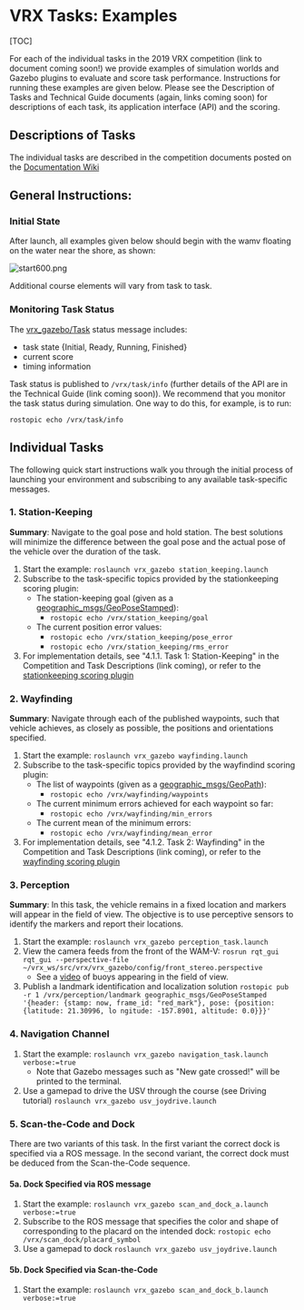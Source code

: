 # VRX Tasks: Examples #

[TOC]

For each of the individual tasks in the 2019 VRX competition (link to document coming soon!) we provide examples of simulation worlds and Gazebo plugins to evaluate and score task performance.  Instructions for running these examples are given below. Please see the Description of Tasks and Technical Guide documents (again, links coming soon) for descriptions of each task, its application interface (API) and the scoring.

## Descriptions of Tasks ##

The individual tasks are described in the competition documents posted on the [Documentation Wiki](https://bitbucket.org/osrf/vrx/wiki/documentation)

## General Instructions: ##

### Initial State ###
After launch, all examples given below should begin with the wamv floating on the water near the
shore, as shown:

![start600.png](https://bitbucket.org/repo/BgXLzgM/images/599749426-start600.png)

Additional course elements will vary from task to task.

### Monitoring Task Status ###

The [vrx_gazebo/Task](https://bitbucket.org/osrf/vrx/src/default/vrx_gazebo/msg/Task.msg) status message includes:

* task state {Initial, Ready, Running, Finished}
* current score
* timing information

Task status is published to `/vrx/task/info` (further details of the API are in the Technical Guide (link coming soon)).  We recommend that you monitor the task status during simulation. One way to do this, for example, is to run:

```
rostopic echo /vrx/task/info 
```
## Individual Tasks ##
The following quick start instructions walk you through the initial process
of launching your environment and subscribing to any available task-specific messages.

### 1. Station-Keeping ###

**Summary**: Navigate to the goal pose and hold station. The best solutions will minimize the difference between the goal pose and the actual pose of the vehicle over the duration of the task.

1. Start the example: `roslaunch vrx_gazebo station_keeping.launch`
1. Subscribe to the task-specific topics provided by the stationkeeping scoring plugin:
    * The station-keeping goal (given as a [geographic_msgs/GeoPoseStamped](http://docs.ros.org/api/geographic_msgs/html/msg/GeoPoseStamped.html)): 
        * `rostopic echo /vrx/station_keeping/goal`
    * The current position error values:
        * `rostopic echo /vrx/station_keeping/pose_error`
        * `rostopic echo /vrx/station_keeping/rms_error`
1. For implementation details, see "4.1.1. Task 1: Station-Keeping" in the Competition and Task Descriptions (link coming), or refer to the [stationkeeping scoring plugin](https://bitbucket.org/osrf/vrx/src/default/vrx_gazebo/include/vrx_gazebo/stationkeeping_scoring_plugin.hh)

### 2. Wayfinding ###

**Summary**: Navigate through each of the published waypoints, such that vehicle achieves, as closely as possible, the positions and orientations specified.

1. Start the example: `roslaunch vrx_gazebo wayfinding.launch`
1. Subscribe to the task-specific topics provided by the wayfindind scoring plugin:
    * The list of waypoints (given as a [geographic_msgs/GeoPath](http://docs.ros.org/api/geographic_msgs/html/msg/GeoPath.html)): 
        * `rostopic echo /vrx/wayfinding/waypoints`
    * The current minimum errors achieved for each waypoint so far: 
        * `rostopic echo /vrx/wayfinding/min_errors`
    * The current mean of the minimum errors: 
        * `rostopic echo /vrx/wayfinding/mean_error`
1. For implementation details, see "4.1.2. Task 2: Wayfinding" in the Competition and Task Descriptions  (link coming), or refer to the [wayfinding scoring plugin](https://bitbucket.org/osrf/vrx/src/default/vrx_gazebo/include/vrx_gazebo/wayfinding_scoring_plugin.hh)

### 3. Perception ###

**Summary**: In this task, the vehicle remains in a fixed location and markers will appear in the field of view. The objective is to use perceptive sensors to identify the markers and report their locations.

1. Start the example: `roslaunch vrx_gazebo perception_task.launch`
1. View the camera feeds from the front of the WAM-V: 
`rosrun rqt_gui rqt_gui --perspective-file ~/vrx_ws/src/vrx/vrx_gazebo/config/front_stereo.perspective`
    * See a [video](https://vimeo.com/321818142) of buoys appearing in the field of view.
1. Publish a landmark identification and localization solution `rostopic pub -r 1 /vrx/perception/landmark geographic_msgs/GeoPoseStamped '{header: {stamp: now, frame_id: "red_mark"}, pose: {position: {latitude: 21.30996, lo
ngitude: -157.8901, altitude: 0.0}}}'`

### 4. Navigation Channel ###

1. Start the example: `roslaunch vrx_gazebo navigation_task.launch verbose:=true`
    * Note that Gazebo messages such as "New gate crossed!" will be printed to the terminal.
1. Use a gamepad to drive the USV through the course (see Driving tutorial) `roslaunch vrx_gazebo usv_joydrive.launch`


### 5. Scan-the-Code and Dock ###

There are two variants of this task.  In the first variant the correct dock is specified via a ROS message.  In the second variant, the correct dock must be deduced from the Scan-the-Code sequence.

#### 5a. Dock Specified via ROS message ####

1. Start the example: `roslaunch vrx_gazebo scan_and_dock_a.launch verbose:=true`
1. Subscribe to the ROS message that specifies the color and shape of corresponding to the placard on the intended dock: `rostopic echo /vrx/scan_dock/placard_symbol`
1. Use a gamepad to dock `roslaunch vrx_gazebo usv_joydrive.launch`

#### 5b. Dock Specified via Scan-the-Code ####

1. Start the example: `roslaunch vrx_gazebo scan_and_dock_b.launch verbose:=true`
